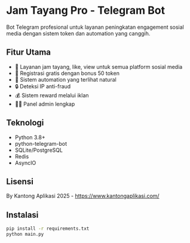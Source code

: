 # Jam Tayang Pro - Telegram Bot

Bot Telegram profesional untuk layanan peningkatan engagement sosial media dengan sistem token dan automation yang canggih.

## Fitur Utama
- 🎯 Layanan jam tayang, like, view untuk semua platform sosial media
- 🎁 Registrasi gratis dengan bonus 50 token
- 🤖 Sistem automation yang terlihat natural
- 🔒 Deteksi IP anti-fraud
- 💰 Sistem reward melalui iklan
- 👨‍💼 Panel admin lengkap

## Teknologi
- Python 3.8+
- python-telegram-bot
- SQLite/PostgreSQL
- Redis
- AsyncIO

## Lisensi
By Kantong Aplikasi 2025 - https://www.kantongaplikasi.com/

## Instalasi
```bash
pip install -r requirements.txt
python main.py

